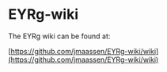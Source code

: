 EYRg-wiki
=========

The EYRg wiki can be found at:

[https://github.com/jmaassen/EYRg-wiki/wiki](https://github.com/jmaassen/EYRg-wiki/wiki)











